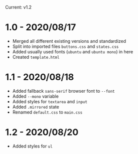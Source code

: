 Current: v1.2

# 1.0 - 2020/08/17
* Merged all different existing versions and standardized
* Split into imported files `buttons.css` and `states.css`
* Added usually used fonts (`ubuntu` and `ubuntu mono`) in here
* Created `template.html`

# 1.1 - 2020/08/18
* Added fallback `sans-serif` browser font to `--font`
* Added `--mono` variable
* Added styles for `textarea` and `input`
* Added `.mirrored` state
* Renamed `default.css` to `main.css`

# 1.2 - 2020/08/20
* Added styles for `ul`
